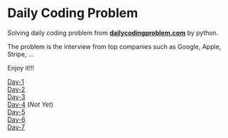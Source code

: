 # Daily Coding Problem

Solving daily coding problem from **[dailycodingproblem.com](https://www.dailycodingproblem.com/)** by python.

The problem is the interview from top companies such as Google, Apple, Stripe, ...

Enjoy it!!!

[Day-1](https://github.com/canhminhdo/dailycodingproblem/blob/master/day-1/problem.ipynb)<br/>
[Day-2](https://github.com/canhminhdo/dailycodingproblem/blob/master/day-2/problem.ipynb)<br/>
[Day-3](https://github.com/canhminhdo/dailycodingproblem/blob/master/day-3/problem.ipynb)<br/>
[Day-4](https://github.com/canhminhdo/dailycodingproblem/blob/master/day-4/problem.ipynb) (_Not Yet_)<br/>
[Day-5](https://github.com/canhminhdo/dailycodingproblem/blob/master/day-5/problem.ipynb)<br/>
[Day-6](https://github.com/canhminhdo/dailycodingproblem/blob/master/day-6/problem.ipynb)<br/>
[Day-7](https://github.com/canhminhdo/dailycodingproblem/blob/master/day-7/problem.ipynb)<br/>
